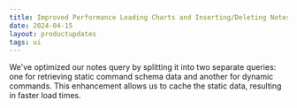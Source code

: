 ```yaml
---
title: Improved Performance Loading Charts and Inserting/Deleting Notes
date: 2024-04-15
layout: productupdates
tags: ui 
---
```

We've optimized our notes query by splitting it into two separate queries: one for retrieving static command schema data and another for dynamic commands. This enhancement allows us to cache the static data, resulting in faster load times. 